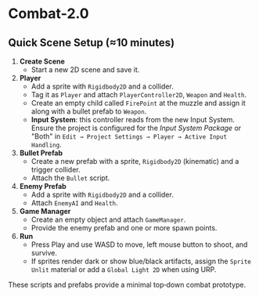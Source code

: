 # Combat-2.0

## Quick Scene Setup (≈10 minutes)

1. **Create Scene**
   - Start a new 2D scene and save it.
2. **Player**
   - Add a sprite with `Rigidbody2D` and a collider.
   - Tag it as `Player` and attach `PlayerController2D`, `Weapon` and `Health`.
   - Create an empty child called `FirePoint` at the muzzle and assign it along with a bullet prefab to `Weapon`.
   - **Input System**: this controller reads from the new Input System. Ensure the project is configured for the *Input System Package* or "Both" in `Edit → Project Settings → Player → Active Input Handling`.
3. **Bullet Prefab**
   - Create a new prefab with a sprite, `Rigidbody2D` (kinematic) and a trigger collider.
   - Attach the `Bullet` script.
4. **Enemy Prefab**
   - Add a sprite with `Rigidbody2D` and a collider.
   - Attach `EnemyAI` and `Health`.
5. **Game Manager**
   - Create an empty object and attach `GameManager`.
   - Provide the enemy prefab and one or more spawn points.
6. **Run**
   - Press Play and use WASD to move, left mouse button to shoot, and survive.
   - If sprites render dark or show blue/black artifacts, assign the `Sprite Unlit` material or add a `Global Light 2D` when using URP.

These scripts and prefabs provide a minimal top‑down combat prototype.
